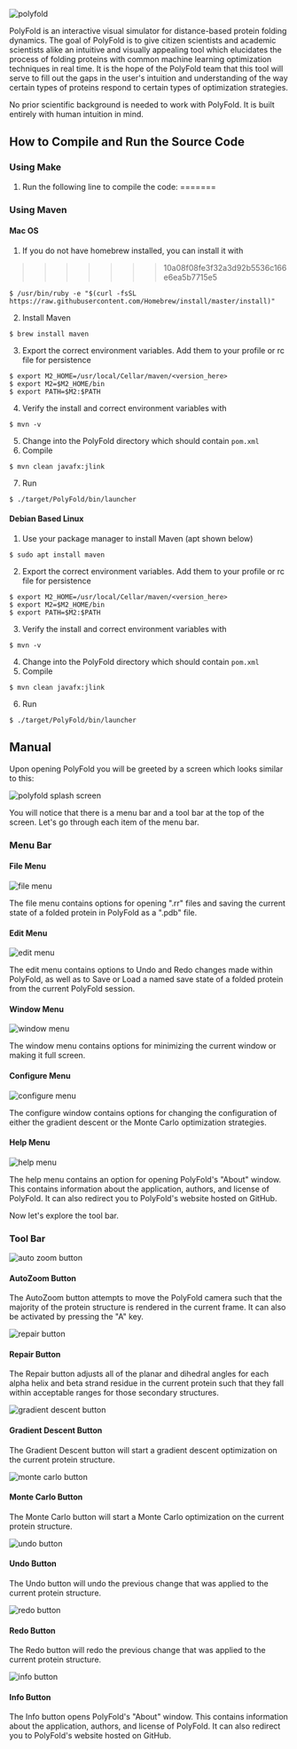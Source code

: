![polyfold](PolyFold/src/main/resources/readme/thumb.png)

PolyFold is an interactive visual simulator for distance-based protein folding
dynamics. The goal of PolyFold is to give citizen scientists and academic
scientists alike an intuitive and visually appealing tool which elucidates the
process of folding proteins with common machine learning optimization
techniques in real time. It is the hope of the PolyFold team that this tool will
serve to fill out the gaps in the user's intuition and understanding of the way
certain types of proteins respond to certain types of optimization strategies.

No prior scientific background is needed to work with PolyFold. It is built
entirely with human intuition in mind.

## How to Compile and Run the Source Code

### Using Make
1. Run the following line to compile the code:
=======
### Using Maven
#### Mac OS
1. If you do not have homebrew installed, you can install it with
>>>>>>> 10a08f08fe3f32a3d92b5536c166e6ea5b7715e5
```
$ /usr/bin/ruby -e "$(curl -fsSL https://raw.githubusercontent.com/Homebrew/install/master/install)"
```
2. Install Maven
```
$ brew install maven
```
3. Export the correct environment variables. Add them to your profile or rc file for persistence
```
$ export M2_HOME=/usr/local/Cellar/maven/<version_here>
$ export M2=$M2_HOME/bin
$ export PATH=$M2:$PATH
```
4. Verify the install and correct environment variables with
```
$ mvn -v
```
5. Change into the PolyFold directory which should contain `pom.xml`
6. Compile
```
$ mvn clean javafx:jlink
```
7. Run
```
$ ./target/PolyFold/bin/launcher
```
#### Debian Based Linux
1. Use your package manager to install Maven (apt shown below)
```
$ sudo apt install maven
```
2. Export the correct environment variables. Add them to your profile or rc file for persistence
```
$ export M2_HOME=/usr/local/Cellar/maven/<version_here>
$ export M2=$M2_HOME/bin
$ export PATH=$M2:$PATH
```
3. Verify the install and correct environment variables with
```
$ mvn -v
```
4. Change into the PolyFold directory which should contain `pom.xml`
5. Compile
```
$ mvn clean javafx:jlink
```
6. Run
```
$ ./target/PolyFold/bin/launcher
```

## Manual

Upon opening PolyFold you will be greeted by a screen which looks similar to this:

![polyfold splash screen](PolyFold/src/main/resources/readme/splash.png)

You will notice that there is a menu bar and a tool bar at the top of the screen. Let's go through each item of the menu bar.

### Menu Bar

#### File Menu
![file menu](PolyFold/src/main/resources/readme/file.png)

The file menu contains options for opening ".rr" files and saving the current state of a folded protein in PolyFold as a ".pdb" file.

#### Edit Menu
![edit menu](PolyFold/src/main/resources/readme/edit.png)

The edit menu contains options to Undo and Redo changes made within PolyFold, as well as to Save or Load a named save state of a folded protein from the current PolyFold session.

#### Window Menu
![window menu](PolyFold/src/main/resources/readme/window.png)

The window menu contains options for minimizing the current window or making it full screen.

#### Configure Menu
![configure menu](PolyFold/src/main/resources/readme/configure.png)

The configure window contains options for changing the configuration of either the gradient descent or the Monte Carlo optimization strategies.

#### Help Menu
![help menu](PolyFold/src/main/resources/readme/help.png)

The help menu contains an option for opening PolyFold's "About" window. This contains information about the application, authors, and license of PolyFold. It can also redirect you to PolyFold's website hosted on GitHub.

Now let's explore the tool bar.

### Tool Bar

![auto zoom button](PolyFold/src/main/resources/readme/autozoom.png)
#### AutoZoom Button

The AutoZoom button attempts to move the PolyFold camera such that the majority of the protein structure is rendered in the current frame. It can also be activated by pressing the "A" key.

![repair button](PolyFold/src/main/resources/readme/hammer.png)
#### Repair Button

The Repair button adjusts all of the planar and dihedral angles for each alpha helix and beta strand residue in the current protein such that they fall within acceptable ranges for those secondary structures.

![gradient descent button](PolyFold/src/main/resources/readme/gd.png)
#### Gradient Descent Button

The Gradient Descent button will start a gradient descent optimization on the current protein structure.

![monte carlo button](PolyFold/src/main/resources/readme/mc.png)
#### Monte Carlo Button

The Monte Carlo button will start a Monte Carlo optimization on the current protein structure.

![undo button](PolyFold/src/main/resources/readme/undo.png)
#### Undo Button

The Undo button will undo the previous change that was applied to the current protein structure.

![redo button](PolyFold/src/main/resources/readme/redo.png)
#### Redo Button

The Redo button will redo the previous change that was applied to the current protein structure.

![info button](PolyFold/src/main/resources/readme/info.png)
#### Info Button

The Info button opens PolyFold's "About" window. This contains information about the application, authors, and license of PolyFold. It can also redirect you to PolyFold's website hosted on GitHub.
